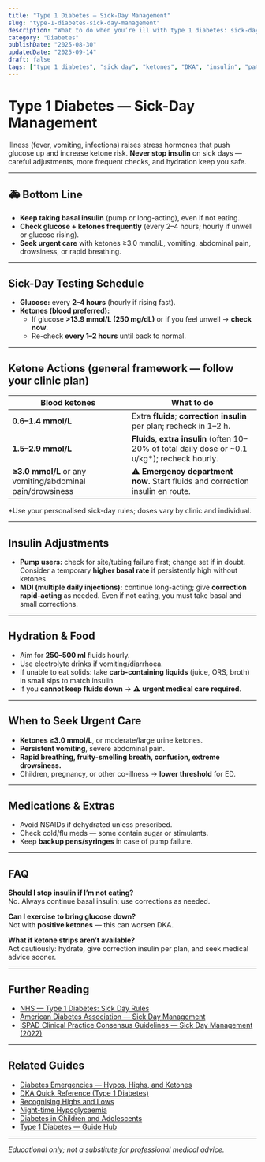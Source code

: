 ```yaml
---
title: "Type 1 Diabetes — Sick-Day Management"
slug: "type-1-diabetes-sick-day-management"
description: "What to do when you’re ill with type 1 diabetes: sick-day rules, ketone thresholds, insulin adjustments, hydration, and when to seek urgent care."
category: "Diabetes"
publishDate: "2025-08-30"
updatedDate: "2025-09-14"
draft: false
tags: ["type 1 diabetes", "sick day", "ketones", "DKA", "insulin", "patientguide"]
---
```


# Type 1 Diabetes — Sick-Day Management

Illness (fever, vomiting, infections) raises stress hormones that push glucose up and increase ketone risk. **Never stop insulin** on sick days — careful adjustments, more frequent checks, and hydration keep you safe.  

---

## 🚑 Bottom Line
- **Keep taking basal insulin** (pump or long-acting), even if not eating.  
- **Check glucose + ketones frequently** (every 2–4 hours; hourly if unwell or glucose rising).  
- **Seek urgent care** with ketones ≥3.0 mmol/L, vomiting, abdominal pain, drowsiness, or rapid breathing.  

---

## Sick-Day Testing Schedule
- **Glucose:** every **2–4 hours** (hourly if rising fast).  
- **Ketones (blood preferred):**  
  - If glucose **>13.9 mmol/L (250 mg/dL)** or if you feel unwell → **check now**.  
  - Re-check **every 1–2 hours** until back to normal.  

---

## Ketone Actions (general framework — follow your clinic plan)

| Blood ketones | What to do |
|---|---|
| **0.6–1.4 mmol/L** | Extra **fluids**; **correction insulin** per plan; recheck in 1–2 h. |
| **1.5–2.9 mmol/L** | **Fluids**, **extra insulin** (often 10–20% of total daily dose or ~0.1 u/kg*); recheck hourly. |
| **≥3.0 mmol/L** or any vomiting/abdominal pain/drowsiness | ⚠️ **Emergency department now.** Start fluids and correction insulin en route. |

\*Use your personalised sick-day rules; doses vary by clinic and individual.

---

## Insulin Adjustments
- **Pump users:** check for site/tubing failure first; change set if in doubt. Consider a temporary **higher basal rate** if persistently high without ketones.  
- **MDI (multiple daily injections):** continue long-acting; give **correction rapid-acting** as needed. Even if not eating, you must take basal and small corrections.  

---

## Hydration & Food
- Aim for **250–500 ml** fluids hourly.  
- Use electrolyte drinks if vomiting/diarrhoea.  
- If unable to eat solids: take **carb-containing liquids** (juice, ORS, broth) in small sips to match insulin.  
- If you **cannot keep fluids down** → ⚠️ **urgent medical care required**.  

---

## When to Seek Urgent Care
- **Ketones ≥3.0 mmol/L**, or moderate/large urine ketones.  
- **Persistent vomiting**, severe abdominal pain.  
- **Rapid breathing, fruity-smelling breath, confusion, extreme drowsiness.**  
- Children, pregnancy, or other co-illness → **lower threshold** for ED.  

---

## Medications & Extras
- Avoid NSAIDs if dehydrated unless prescribed.  
- Check cold/flu meds — some contain sugar or stimulants.  
- Keep **backup pens/syringes** in case of pump failure.  

---

## FAQ
**Should I stop insulin if I’m not eating?**  
No. Always continue basal insulin; use corrections as needed.  

**Can I exercise to bring glucose down?**  
Not with **positive ketones** — this can worsen DKA.  

**What if ketone strips aren’t available?**  
Act cautiously: hydrate, give correction insulin per plan, and seek medical advice sooner.  

---

## Further Reading
- [NHS — Type 1 Diabetes: Sick Day Rules](https://www.nhs.uk/conditions/type-1-diabetes/diabetes-sick-day-rules/)  
- [American Diabetes Association — Sick Day Management](https://diabetes.org/)  
- [ISPAD Clinical Practice Consensus Guidelines — Sick Day Management (2022)](https://doi.org/10.1111/pedi.13395)  

---

## Related Guides
- [Diabetes Emergencies — Hypos, Highs, and Ketones](/guides/diabetes-emergency-actions)  
- [DKA Quick Reference (Type 1 Diabetes)](/guides/type-1-diabetes-dka-quick-reference)  
- [Recognising Highs and Lows](/guides/recognising-highs-and-lows)  
- [Night-time Hypoglycaemia](/guides/night-time-hypoglycaemia)  
- [Diabetes in Children and Adolescents](/guides/diabetes-children-adolescents)  
- [Type 1 Diabetes — Guide Hub](/guides/type-1-diabetes)  

---

*Educational only; not a substitute for professional medical advice.*
